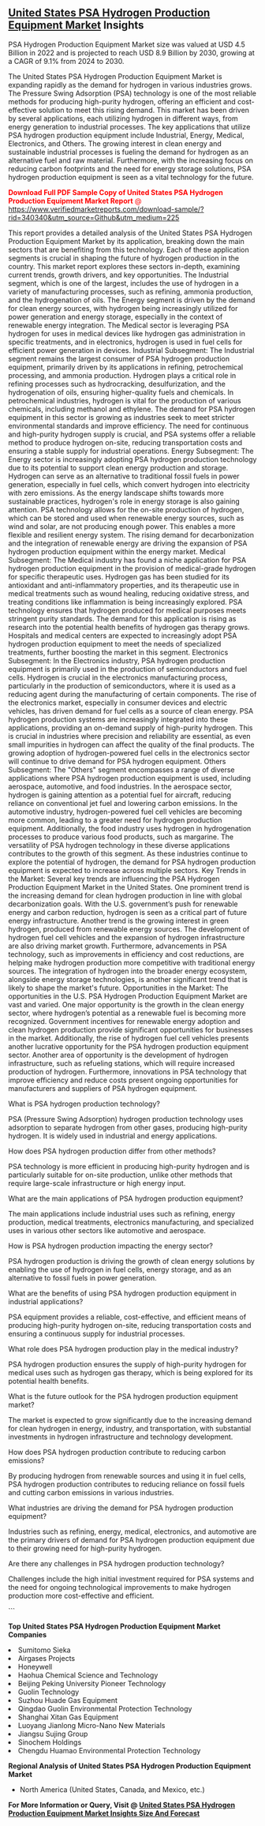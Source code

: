 <h2><a href="https://www.verifiedmarketreports.com/download-sample/?rid=340340&amp;utm_source=Github&amp;utm_medium=225" target="_blank">United States PSA Hydrogen Production Equipment Market</a> Insights</h2><p>PSA Hydrogen Production Equipment Market size was valued at USD 4.5 Billion in 2022 and is projected to reach USD 8.9 Billion by 2030, growing at a CAGR of 9.1% from 2024 to 2030.</p><p> <p>The United States PSA Hydrogen Production Equipment Market is expanding rapidly as the demand for hydrogen in various industries grows. The Pressure Swing Adsorption (PSA) technology is one of the most reliable methods for producing high-purity hydrogen, offering an efficient and cost-effective solution to meet this rising demand. This market has been driven by several applications, each utilizing hydrogen in different ways, from energy generation to industrial processes. The key applications that utilize PSA hydrogen production equipment include Industrial, Energy, Medical, Electronics, and Others. The growing interest in clean energy and sustainable industrial processes is fueling the demand for hydrogen as an alternative fuel and raw material. Furthermore, with the increasing focus on reducing carbon footprints and the need for energy storage solutions, PSA hydrogen production equipment is seen as a vital technology for the future. <p><span class=""><span style="color: #ff0000;"><strong>Download Full PDF Sample Copy of United States PSA Hydrogen Production Equipment Market Report</strong> @ </span><a href="https://www.verifiedmarketreports.com/download-sample/?rid=340340&amp;utm_source=Github&amp;utm_medium=225" target="_blank">https://www.verifiedmarketreports.com/download-sample/?rid=340340&amp;utm_source=Github&amp;utm_medium=225</a></span></p> This report provides a detailed analysis of the United States PSA Hydrogen Production Equipment Market by its application, breaking down the main sectors that are benefiting from this technology. Each of these application segments is crucial in shaping the future of hydrogen production in the country. This market report explores these sectors in-depth, examining current trends, growth drivers, and key opportunities. The Industrial segment, which is one of the largest, includes the use of hydrogen in a variety of manufacturing processes, such as refining, ammonia production, and the hydrogenation of oils. The Energy segment is driven by the demand for clean energy sources, with hydrogen being increasingly utilized for power generation and energy storage, especially in the context of renewable energy integration. The Medical sector is leveraging PSA hydrogen for uses in medical devices like hydrogen gas administration in specific treatments, and in electronics, hydrogen is used in fuel cells for efficient power generation in devices. Industrial Subsegment: The Industrial segment remains the largest consumer of PSA hydrogen production equipment, primarily driven by its applications in refining, petrochemical processing, and ammonia production. Hydrogen plays a critical role in refining processes such as hydrocracking, desulfurization, and the hydrogenation of oils, ensuring higher-quality fuels and chemicals. In petrochemical industries, hydrogen is vital for the production of various chemicals, including methanol and ethylene. The demand for PSA hydrogen equipment in this sector is growing as industries seek to meet stricter environmental standards and improve efficiency. The need for continuous and high-purity hydrogen supply is crucial, and PSA systems offer a reliable method to produce hydrogen on-site, reducing transportation costs and ensuring a stable supply for industrial operations. Energy Subsegment: The Energy sector is increasingly adopting PSA hydrogen production technology due to its potential to support clean energy production and storage. Hydrogen can serve as an alternative to traditional fossil fuels in power generation, especially in fuel cells, which convert hydrogen into electricity with zero emissions. As the energy landscape shifts towards more sustainable practices, hydrogen's role in energy storage is also gaining attention. PSA technology allows for the on-site production of hydrogen, which can be stored and used when renewable energy sources, such as wind and solar, are not producing enough power. This enables a more flexible and resilient energy system. The rising demand for decarbonization and the integration of renewable energy are driving the expansion of PSA hydrogen production equipment within the energy market. Medical Subsegment: The Medical industry has found a niche application for PSA hydrogen production equipment in the provision of medical-grade hydrogen for specific therapeutic uses. Hydrogen gas has been studied for its antioxidant and anti-inflammatory properties, and its therapeutic use in medical treatments such as wound healing, reducing oxidative stress, and treating conditions like inflammation is being increasingly explored. PSA technology ensures that hydrogen produced for medical purposes meets stringent purity standards. The demand for this application is rising as research into the potential health benefits of hydrogen gas therapy grows. Hospitals and medical centers are expected to increasingly adopt PSA hydrogen production equipment to meet the needs of specialized treatments, further boosting the market in this segment. Electronics Subsegment: In the Electronics industry, PSA hydrogen production equipment is primarily used in the production of semiconductors and fuel cells. Hydrogen is crucial in the electronics manufacturing process, particularly in the production of semiconductors, where it is used as a reducing agent during the manufacturing of certain components. The rise of the electronics market, especially in consumer devices and electric vehicles, has driven demand for fuel cells as a source of clean energy. PSA hydrogen production systems are increasingly integrated into these applications, providing an on-demand supply of high-purity hydrogen. This is crucial in industries where precision and reliability are essential, as even small impurities in hydrogen can affect the quality of the final products. The growing adoption of hydrogen-powered fuel cells in the electronics sector will continue to drive demand for PSA hydrogen equipment. Others Subsegment: The "Others" segment encompasses a range of diverse applications where PSA hydrogen production equipment is used, including aerospace, automotive, and food industries. In the aerospace sector, hydrogen is gaining attention as a potential fuel for aircraft, reducing reliance on conventional jet fuel and lowering carbon emissions. In the automotive industry, hydrogen-powered fuel cell vehicles are becoming more common, leading to a greater need for hydrogen production equipment. Additionally, the food industry uses hydrogen in hydrogenation processes to produce various food products, such as margarine. The versatility of PSA hydrogen technology in these diverse applications contributes to the growth of this segment. As these industries continue to explore the potential of hydrogen, the demand for PSA hydrogen production equipment is expected to increase across multiple sectors. Key Trends in the Market: Several key trends are influencing the PSA Hydrogen Production Equipment Market in the United States. One prominent trend is the increasing demand for clean hydrogen production in line with global decarbonization goals. With the U.S. government’s push for renewable energy and carbon reduction, hydrogen is seen as a critical part of future energy infrastructure. Another trend is the growing interest in green hydrogen, produced from renewable energy sources. The development of hydrogen fuel cell vehicles and the expansion of hydrogen infrastructure are also driving market growth. Furthermore, advancements in PSA technology, such as improvements in efficiency and cost reductions, are helping make hydrogen production more competitive with traditional energy sources. The integration of hydrogen into the broader energy ecosystem, alongside energy storage technologies, is another significant trend that is likely to shape the market's future. Opportunities in the Market: The opportunities in the U.S. PSA Hydrogen Production Equipment Market are vast and varied. One major opportunity is the growth in the clean energy sector, where hydrogen’s potential as a renewable fuel is becoming more recognized. Government incentives for renewable energy adoption and clean hydrogen production provide significant opportunities for businesses in the market. Additionally, the rise of hydrogen fuel cell vehicles presents another lucrative opportunity for the PSA hydrogen production equipment sector. Another area of opportunity is the development of hydrogen infrastructure, such as refueling stations, which will require increased production of hydrogen. Furthermore, innovations in PSA technology that improve efficiency and reduce costs present ongoing opportunities for manufacturers and suppliers of PSA hydrogen equipment. <p>What is PSA hydrogen production technology?</p> <p>PSA (Pressure Swing Adsorption) hydrogen production technology uses adsorption to separate hydrogen from other gases, producing high-purity hydrogen. It is widely used in industrial and energy applications.</p> <p>How does PSA hydrogen production differ from other methods?</p> <p>PSA technology is more efficient in producing high-purity hydrogen and is particularly suitable for on-site production, unlike other methods that require large-scale infrastructure or high energy input.</p> <p>What are the main applications of PSA hydrogen production equipment?</p> <p>The main applications include industrial uses such as refining, energy production, medical treatments, electronics manufacturing, and specialized uses in various other sectors like automotive and aerospace.</p> <p>How is PSA hydrogen production impacting the energy sector?</p> <p>PSA hydrogen production is driving the growth of clean energy solutions by enabling the use of hydrogen in fuel cells, energy storage, and as an alternative to fossil fuels in power generation.</p> <p>What are the benefits of using PSA hydrogen production equipment in industrial applications?</p> <p>PSA equipment provides a reliable, cost-effective, and efficient means of producing high-purity hydrogen on-site, reducing transportation costs and ensuring a continuous supply for industrial processes.</p> <p>What role does PSA hydrogen production play in the medical industry?</p> <p>PSA hydrogen production ensures the supply of high-purity hydrogen for medical uses such as hydrogen gas therapy, which is being explored for its potential health benefits.</p> <p>What is the future outlook for the PSA hydrogen production equipment market?</p> <p>The market is expected to grow significantly due to the increasing demand for clean hydrogen in energy, industry, and transportation, with substantial investments in hydrogen infrastructure and technology development.</p> <p>How does PSA hydrogen production contribute to reducing carbon emissions?</p> <p>By producing hydrogen from renewable sources and using it in fuel cells, PSA hydrogen production contributes to reducing reliance on fossil fuels and cutting carbon emissions in various industries.</p> <p>What industries are driving the demand for PSA hydrogen production equipment?</p> <p>Industries such as refining, energy, medical, electronics, and automotive are the primary drivers of demand for PSA hydrogen production equipment due to their growing need for high-purity hydrogen.</p> <p>Are there any challenges in PSA hydrogen production technology?</p> <p>Challenges include the high initial investment required for PSA systems and the need for ongoing technological improvements to make hydrogen production more cost-effective and efficient.</p> ```</p><p><strong>Top United States PSA Hydrogen Production Equipment Market Companies</strong></p><div data-test-id=""><p><li>Sumitomo Sieka</li><li> Airgases Projects</li><li> Honeywell</li><li> Haohua Chemical Science and Technology</li><li> Beijing Peking University Pioneer Technology</li><li> Guolin Technology</li><li> Suzhou Huade Gas Equipment</li><li> Qingdao Guolin Environmental Protection Technology</li><li> Shanghai Xitan Gas Equipment</li><li> Luoyang Jianlong Micro-Nano New Materials</li><li> Jiangsu Sujing Group</li><li> Sinochem Holdings</li><li> Chengdu Huamao Environmental Protection Technology</li></p><div><strong>Regional Analysis of&nbsp;United States PSA Hydrogen Production Equipment Market</strong></div><ul><li dir="ltr"><p dir="ltr">North America&nbsp;(United States, Canada, and Mexico, etc.)</p></li></ul><p><strong>For More Information or Query, Visit @&nbsp;</strong><strong><a href="https://www.verifiedmarketreports.com/product/psa-hydrogen-production-equipment-market/?utm_source=Github&amp;utm_medium=225" target="_blank">United States PSA Hydrogen Production Equipment Market Insights Size And Forecast</a></strong></p></div>
